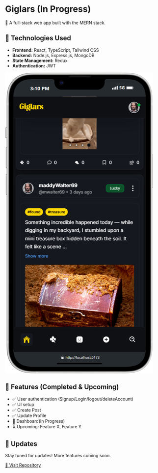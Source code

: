 # Giglars (In Progress)  
🚀 A full-stack web app built with the MERN stack.  

## 🔧 Technologies Used  
- **Frontend:** React, TypeScript, Tailwind CSS  
- **Backend:** Node.js, Express.js, MongoDB  
- **State Management:** Redux  
- **Authentication:** JWT  

![App Preview](/frontend/public/images/app-preview.png)

## 📌 Features (Completed & Upcoming)  
- ✅ User authentication (Signup/Login/logout/deleteAccount)  
- ✅ UI setup  
- ✅ Create Post  
- ✅ Update Profile
- 🚧 Dashboard(In Progress)  
- ⏳ Upcoming: Feature X, Feature Y

## 📢 Updates  
Stay tuned for updates! More features coming soon.  

[🔗 Visit Repository](https://github.com/madn6/giglars)
